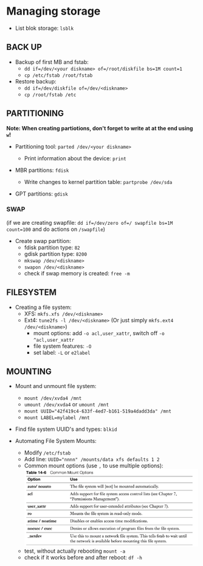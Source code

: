# Managing storage

- List blok storage: `lsblk`

## BACK UP
- Backup of first MB and fstab: 
    - `dd if=/dev/<your diskname> of=/root/diskfile bs=1M count=1`
    - `cp /etc/fstab /root/fstab`
- Restore backup: 
    - `dd if=/dev/diskfile of=/dev/<diskname>`
    - `cp /root/fstab /etc`


## PARTITIONING
**Note: When creating partiotions, don't forget to write at at the end using `w`!**

- Partitioning tool: `parted /dev/<your diskname>`
    - Print information about the device: `print`

- MBR partitions: `fdisk`
    - Write changes to kernel partition table: `partprobe /dev/sda`

- GPT partitions: `gdisk`

### SWAP
(if we are creating swapfile: `dd if=/dev/zero of=/ swapfile bs=1M count=100` and do actions on `/swapfile`)
- Create swap partition:
    - fdisk partition type: `82`
    - gdisk partition type: `8200`
    - `mkswap /dev/<diskname>`
    - `swapon /dev/<diskname>`
    - check if swap memory is created: `free -m`


## FILESYSTEM
- Creating a file system: 
    - XFS: `mkfs.xfs /dev/<diskname>`
    - Ext4: `tune2fs -l /dev/<diskname>` (Or just simply `mkfs.ext4 /dev/<diskname>`)
      - mount options: add `-o acl,user_xattr`, switch off `-o ^acl,user_xattr`
      - file system features: `-O`
      - set label: `-L` or `e2label`


## MOUNTING

- Mount and unmount file system: 
    - `mount /dev/xvda4 /mnt`
    - `umount /dev/xvda4` or `umount /mnt`
    - `mount UUID="42f419c4-633f-4ed7-b161-519a4dadd3da" /mnt`
    - `mount LABEL=mylabel /mnt`

- Find file system UUID's and types: `blkid`

- Automating File System Mounts: 
  - Modify `/etc/fstab`
  - Add line: `UUID="nnnn" /mounts/data xfs defaults 1 2`
  - Common mount options (use `,` to use multiple options): 
  ![](../attachments/Clipboard_2022-07-18-12-14-08.png)
  - test, without actually rebooting `mount -a`
  - check if it works before and after reboot: `df -h`











